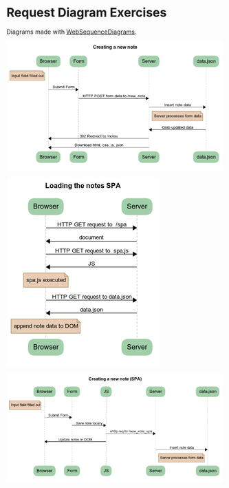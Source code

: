# Request Diagram Exercises

Diagrams made with [WebSequenceDiagrams](https://www.websequencediagrams.com/).

![New Note Diagram](new-note.png)

![Loading SPA Diagram](loading-spa.png)

![New SPA Note Diagram](new-note-spa.png)
